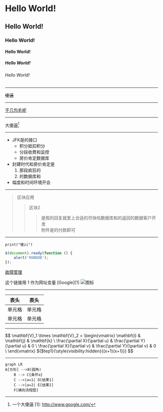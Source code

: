 # Hello World! 
## Hello World! 
### Hello World! 
#### Hello World! 
##### Hello World! 
###### Hello World! 
- - -
~~傻逼~~

***
<u>干几包毛呢</u>

***

大傻逼[^吴骧虎]
***
* JFK是的接口
	* 积分抵扣积分
	* 分段收费和监控
	* 房价肯定数据库
* 封建时代和房价肯定是
    1. 那段疯狂的
	2. 的数据库和
* 幅度和时间环境开会
___
> 区块应用
> > 区块2
> > > 是假的回复就爱上合适的尽快哈数据库和的返回的数据客户开发  
> > > 附件是的付款即可
------
`print("傻zi")`
```javascript
$(document).ready(function () {
    alert('RUNOOB');
});
```
[故障管理](http://localhost:8089/gzgl)

这个链接用 1 作为网址变量 [Google][1]
<img src="http://static.runoob.com/images/runoob-logo.png" alt="图标" title="RUNOOB" style="zoom:100%;" />
***
|  表头   | 表头  |
|  ----  | ----  |
| 单元格  | 单元格 |
| 单元格  | 单元格 |
*****
$$
\mathbf{V}_1 \times \mathbf{V}_2 =  \begin{vmatrix} 
\mathbf{i} & \mathbf{j} & \mathbf{k} \\
\frac{\partial X}{\partial u} &  \frac{\partial Y}{\partial u} & 0 \\
\frac{\partial X}{\partial v} &  \frac{\partial Y}{\partial v} & 0 \\
\end{vmatrix}
${$tep1}{\style{visibility:hidden}{(x+1)(x+1)}}
$$
________________
```mermaid
graph LR
A[方形] -->B(圆角)
    B --> C{条件a}
    C -->|a=1| D[结果1]
    C -->|a=2| E[结果2]
    F[横向流程图]
```

[^吴骧虎]:一个大傻逼
[1]: http://www.google.com/

